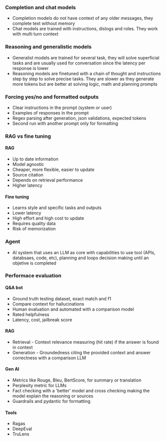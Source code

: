 
### Completion and chat models

- Completion models do not have context of any older messages, they complete text without memory
- Chat models are trained with instructions, dislogs and roles. They work with multi turn context

### Reasoning and generalistic models

- Generalist models are trained for several task, they will solve superficial tasks and are usually used for conversation since the latency per response is lower
- Reasoning models are finetuned with a chain of thought and instructions step by step to solve precise tasks. They are slower as they generate more tokens but are better at solving logic, math and planning prompts

### Forcing yes/no and formatted outputs

- Clear instructions in the prompt (system or user)
- Examples of responses in the prompt
- Regex parsing after generation, json validations, expected tokens
- Second run with another prompt only for formatting

### RAG vs fine tuning

#### RAG

- Up to date information
- Model agnostic
- Cheaper, more flexible, easier to update
- Source citation
- Depends on retrieval performance
- Higher latency

#### Fine tuning

- Learns style and specific tasks and outputs
- Lower latency
- High effort and high cost to update
- Requires quality data
- Risk of memorization

### Agent

- AI system that uses an LLM as core with capabilities to use tool (APIs, databsaes, code, etc), planning and loops decision making until an objetive is completed

### Performace evaluation

#### Q&A bot

- Ground truth testing dataset, exact match and f1
- Compare context for hallucinations
- Human evaluation and automated with a comparison model
- Rated helpfulness
- Latency, cost, jailbreak score

#### RAG

- Retrieval - Context relevance measuring (hit rate) if the answer is found in context
- Generation - Groundedness citing the provided context and answer correctness with a comparison LLM

#### Gen AI

- Metrics like Rouge, Bleu, BertScore, for summary or translation
- Perplexity metric for LLMs
- Fact checking with a 'better' model and cross checking making the model explain the reasoning or sources
- Guardrails and pydantic for formatting

#### Tools

 - Ragas
 - DeepEval
 - TruLens
